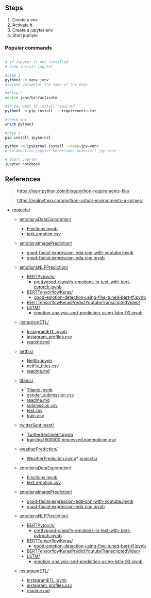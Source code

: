 

## Steps

1. Create a env
2. Activate it
3. Create a jupyter env
4. Start jupityer

### Popular commands

```bash

# if jupyter is not installed
# brew install jupyter

#Step 1
python3 -m venv jenv
#second parameter the name of the engv

##Step 2
source jenv/bin/activate

#if you want to install required 
python3 -m pip install -r requirements.txt

#check env
which python3

#Step 3
pip install ipykernel

python -m ipykernel install --name=jpy-venv
# to deactive jupyter kernelspec uninstall jpy-venv

# Start Jupyter
jupyter notebook

```

## References

> https://learnpython.com/blog/python-requirements-file/

> https://realpython.com/python-virtual-environments-a-primer/




* [projects/](./projects)
  * [emotionsDataExploration/](./projects/emotionsDataExploration)
    * [Emotions.ipynb](./projects/emotionsDataExploration/Emotions.ipynb)
    * [text_emotion.csv](./projects/emotionsDataExploration/text_emotion.csv)
  * [emotionsImagePrediction/](./projects/emotionsImagePrediction)
    * [good-facial-expression-eda-cnn-with-youtube.ipynb](./projects/emotionsImagePrediction/good-facial-expression-eda-cnn-with-youtube.ipynb)
    * [good-facial-expression-eda-cnn.ipynb](./projects/emotionsImagePrediction/good-facial-expression-eda-cnn.ipynb)
  * [emotionsNLPPrediction/](./projects/emotionsNLPPrediction)
    * [BERTPytorch/](./projects/emotionsNLPPrediction/BERTPytorch)
      * [prettygood-classify-emotions-in-text-with-bert-pytorch.ipynb](./projects/emotionsNLPPrediction/BERTPytorch/prettygood-classify-emotions-in-text-with-bert-pytorch.ipynb)
    * [BERTTensorflowKeras/](./projects/emotionsNLPPrediction/BERTTensorflowKeras)
      * [good-emotion-detection-using-fine-tuned-bert-tf.ipynb](./projects/emotionsNLPPrediction/BERTTensorflowKeras/good-emotion-detection-using-fine-tuned-bert-tf.ipynb)
    * [BERTTensorflowKerasPredictYoutubeTranscriptedVideo/](./projects/emotionsNLPPrediction/BERTTensorflowKerasPredictYoutubeTranscriptedVideo)
    * [LSTM/](./projects/emotionsNLPPrediction/LSTM)
      * [emotion-analysis-and-prediction-using-lstm-93.ipynb](./projects/emotionsNLPPrediction/LSTM/emotion-analysis-and-prediction-using-lstm-93.ipynb)
  * [instagramETL/](./projects/instagramETL)
    * [InstagramETL.ipynb](./projects/instagramETL/InstagramETL.ipynb)
    * [instagram_profiles.csv](./projects/instagramETL/instagram_profiles.csv)
    * [readme.md](./projects/instagramETL/readme.md)
  * [netflix/](./projects/netflix)
    * [Netflix.ipynb](./projects/netflix/Netflix.ipynb)
    * [netflix_titles.csv](./projects/netflix/netflix_titles.csv)
    * [readme.md](./projects/netflix/readme.md)
  * [titanic/](./projects/titanic)
    * [Titanic.ipynb](./projects/titanic/Titanic.ipynb)
    * [gender_submission.csv](./projects/titanic/gender_submission.csv)
    * [readme.md](./projects/titanic/readme.md)
    * [submission.csv](./projects/titanic/submission.csv)
    * [test.csv](./projects/titanic/test.csv)
    * [train.csv](./projects/titanic/train.csv)
  * [twitterSentiment/](./projects/twitterSentiment)
    * [TwitterSentiment.ipynb](./projects/twitterSentiment/TwitterSentiment.ipynb)
    * [training.1600000.processed.noemoticon.csv](./projects/twitterSentiment/training.1600000.processed.noemoticon.csv)
  * [weatherPrediction/](./projects/weatherPrediction)
    * [WeatherPrediction.ipynb](./projects/weatherPrediction/WeatherPrediction.ipynb)* [projects/](./projects)

  * [emotionsDataExploration/](./projects/emotionsDataExploration)

    * [Emotions.ipynb](./projects/emotionsDataExploration/Emotions.ipynb)
    * [text_emotion.csv](./projects/emotionsDataExploration/text_emotion.csv)
  * [emotionsImagePrediction/](./projects/emotionsImagePrediction)
    * [good-facial-expression-eda-cnn-with-youtube.ipynb](./projects/emotionsImagePrediction/good-facial-expression-eda-cnn-with-youtube.ipynb)
    * [good-facial-expression-eda-cnn.ipynb](./projects/emotionsImagePrediction/good-facial-expression-eda-cnn.ipynb)
  * [emotionsNLPPrediction/](./projects/emotionsNLPPrediction)
    * [BERTPytorch/](./projects/emotionsNLPPrediction/BERTPytorch)
      * [prettygood-classify-emotions-in-text-with-bert-pytorch.ipynb](./projects/emotionsNLPPrediction/BERTPytorch/prettygood-classify-emotions-in-text-with-bert-pytorch.ipynb)
    * [BERTTensorflowKeras/](./projects/emotionsNLPPrediction/BERTTensorflowKeras)
      * [good-emotion-detection-using-fine-tuned-bert-tf.ipynb](./projects/emotionsNLPPrediction/BERTTensorflowKeras/good-emotion-detection-using-fine-tuned-bert-tf.ipynb)
    * [BERTTensorflowKerasPredictYoutubeTranscriptedVideo/](./projects/emotionsNLPPrediction/BERTTensorflowKerasPredictYoutubeTranscriptedVideo)
    * [LSTM/](./projects/emotionsNLPPrediction/LSTM)
      * [emotion-analysis-and-prediction-using-lstm-93.ipynb](./projects/emotionsNLPPrediction/LSTM/emotion-analysis-and-prediction-using-lstm-93.ipynb)
  * [instagramETL/](./projects/instagramETL)
    * [InstagramETL.ipynb](./projects/instagramETL/InstagramETL.ipynb)
    * [instagram_profiles.csv](./projects/instagramETL/instagram_profiles.csv)
    * [readme.md](./projects/instagramETL/readme.md)



